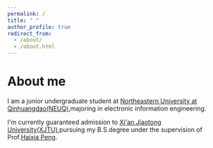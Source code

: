 ```yaml
---
permalink: /
title: " "
author_profile: true
redirect_from: 
  - /about/
  - /about.html
---
```

# About me
I am a junior undergraduate student at [Northeastern University at Qinhuangdao(NEUQ)](https://www.neuq.edu.cn/),majoring in electronic information engineering.

I'm currently guaranteed admission to [Xi'an Jiaotong University(XJTU)](https://www.xjtu.edu.cn/),pursuing my B.S.degree under the supervision of Prof.[Haixia Peng](https://gr.xjtu.edu.cn/web/haixia.peng).